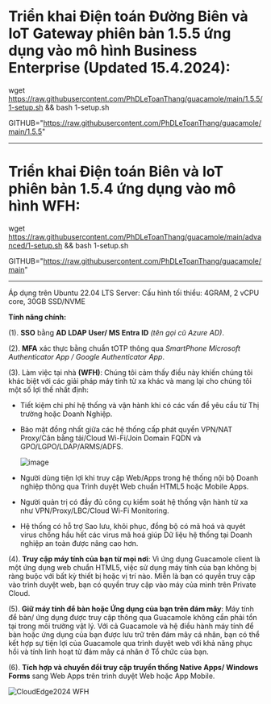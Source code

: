 # Triển khai Điện toán Đường Biên và IoT Gateway phiên bản 1.5.5 ứng dụng vào mô hình Business Enterprise (Updated 15.4.2024):

wget https://raw.githubusercontent.com/PhDLeToanThang/guacamole/main/1.5.5/1-setup.sh && bash 1-setup.sh

GITHUB="https://raw.githubusercontent.com/PhDLeToanThang/guacamole/main/1.5.5"

---

# Triển khai Điện toán Biên và IoT phiên bản 1.5.4 ứng dụng vào mô hình WFH:

wget https://raw.githubusercontent.com/PhDLeToanThang/guacamole/main/advanced/1-setup.sh && bash 1-setup.sh

GITHUB="https://raw.githubusercontent.com/PhDLeToanThang/guacamole/main"

---
Áp dụng trên Ubuntu 22.04 LTS Server: Cấu hình tối thiểu: 4GRAM, 2 vCPU core, 30GB SSD/NVME

**Tính năng chính:**

(1). **SSO** bằng **AD LDAP User/ MS Entra ID** _(tên gọi cũ Azure AD)_.

(2). **MFA** xác thực bằng chuẩn tOTP thông qua _SmartPhone Microsoft Authenticator App / Google Authenticator App_.

(3). Làm việc tại nhà **(WFH)**: Chúng tôi cảm thấy điều này khiến chúng tôi khác biệt với các giải pháp máy tính từ xa khác và mang lại cho chúng tôi một số lợi thế nhất định:
- Tiết kiệm chi phí hệ thống và vận hành khi có các vấn đề yêu cầu từ Thị trường hoặc Doanh Nghiệp.
- Bảo mật đồng nhất giữa các hệ thống cấp phát quyền VPN/NAT Proxy/Cân bằng tải/Cloud Wi-Fi/Join Domain FQDN và GPO/LGPO/LDAP/ARMS/ADFS.
  
  ![image](https://github.com/PhDLeToanThang/guacamole/assets/106635733/5f7c2c95-2e9b-427e-b21e-e5e7c4d5260c)

- Người dùng tiện lợi khi truy cập Web/Apps trong hệ thống nội bộ Doanh nghiệp thông qua Trình duyệt Web chuẩn HTML5 hoặc Mobile Apps.
- Người quản trị có đầy đủ công cụ kiểm soát hệ thống vận hành từ xa như VPN/Proxy/LBC/Cloud Wi-Fi Monitoring.
- Hệ thống có hỗ trợ Sao lưu, khôi phục, đồng bộ có mã hoá và quyét virus chống hầu hết các virus mã hoá giúp Dữ liệu hệ thống tại Doanh nghiệp an toàn được nâng cao hơn.

(4). **Truy cập máy tính của bạn từ mọi nơi**: Vì ứng dụng Guacamole client là một ứng dụng web chuẩn HTML5, việc sử dụng máy tính của bạn không bị ràng buộc với bất kỳ thiết bị hoặc vị trí nào. 
Miễn là bạn có quyền truy cập vào trình duyệt web, bạn có quyền truy cập vào máy của mình trên Private Cloud.

(5). **Giữ máy tính để bàn hoặc Ứng dụng của bạn trên đám mây**: Máy tính để bàn/ ứng dụng được truy cập thông qua Guacamole không cần phải tồn tại trong môi trường vật lý. 
Với cả Guacamole và hệ điều hành máy tính để bàn hoặc ứng dụng của bạn được lưu trữ trên đám mây cá nhân, bạn có thể kết hợp sự tiện lợi của Guacamole qua trình duyệt web với khả năng phục hồi và tính linh hoạt từ đám mây cá nhân ở Tổ chức của bạn.

(6). **Tích hợp và chuyển đổi truy cập truyền thống Native Apps/ Windows Forms** sang Web Apps trên trình duyệt Web hoặc App Mobile.

![CloudEdge2024 WFH](https://github.com/PhDLeToanThang/guacamole/assets/106635733/6354249b-072d-472f-aa8c-14f00b4bf510)
